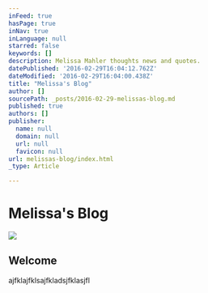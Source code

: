 ```yaml
---
inFeed: true
hasPage: true
inNav: true
inLanguage: null
starred: false
keywords: []
description: Melissa Mahler thoughts news and quotes.
datePublished: '2016-02-29T16:04:12.762Z'
dateModified: '2016-02-29T16:04:00.438Z'
title: "Melissa's Blog"
author: []
sourcePath: _posts/2016-02-29-melissas-blog.md
published: true
authors: []
publisher:
  name: null
  domain: null
  url: null
  favicon: null
url: melissas-blog/index.html
_type: Article

---
```

# Melissa's Blog
![](https://s3-us-west-2.amazonaws.com/the-grid-img/p/ee54295090706749585056582969371f05c276db.jpg)

## Welcome

ajfklajfklsajfkladsjfklasjfl